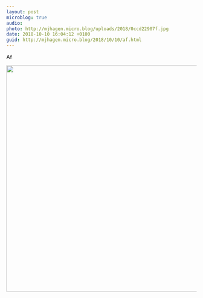 ```yaml
---
layout: post
microblog: true
audio: 
photo: http://mjhagen.micro.blog/uploads/2018/0ccd22907f.jpg
date: 2018-10-10 16:04:12 +0100
guid: http://mjhagen.micro.blog/2018/10/10/af.html
---
```

Af

<img src="http://mjhagen.micro.blog/uploads/2018/0ccd22907f.jpg" width="600" height="600" />
